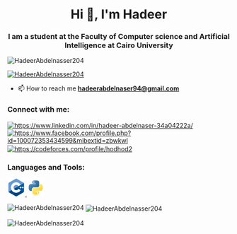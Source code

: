 <h1 align="center">Hi 👋, I'm Hadeer</h1>
<h3 align="center">I am a student at the Faculty of Computer science and Artificial Intelligence at Cairo University</h3>

<p align="left"> <img src="https://komarev.com/ghpvc/?username=HadeerAbdelnasser204&label=Profile%20views&color=0e75b6&style=flat" alt="HadeerAbdelnasser204" /> </p>

<p align="left"> <a href="https://github.com/ryo-ma/github-profile-trophy"><img src="https://github-profile-trophy.vercel.app/?username=HadeerAbdelnasser204" alt="HadeerAbdelnasser204" /></a> </p>

- 📫 How to reach me **hadeerabdelnaser94@gmail.com**

<h3 align="left">Connect with me:</h3>
<p align="left">
<a href="https://linkedin.com/in/https://www.linkedin.com/in/hadeer-abdelnaser-34a04222a/" target="blank"><img align="center" src="https://raw.githubusercontent.com/rahuldkjain/github-profile-readme-generator/master/src/images/icons/Social/linked-in-alt.svg" alt="https://www.linkedin.com/in/hadeer-abdelnaser-34a04222a/" height="30" width="40" /></a>
<a href="https://fb.com/https://www.facebook.com/profile.php?id=100072353434599&mibextid=zbwkwl" target="blank"><img align="center" src="https://raw.githubusercontent.com/rahuldkjain/github-profile-readme-generator/master/src/images/icons/Social/facebook.svg" alt="https://www.facebook.com/profile.php?id=100072353434599&mibextid=zbwkwl" height="30" width="40" /></a>
<a href="https://codeforces.com/profile/https://codeforces.com/profile/hodhod2" target="blank"><img align="center" src="https://raw.githubusercontent.com/rahuldkjain/github-profile-readme-generator/master/src/images/icons/Social/codeforces.svg" alt="https://codeforces.com/profile/hodhod2" height="30" width="40" /></a>
</p>

<h3 align="left">Languages and Tools:</h3>
<p align="left"> <a href="https://www.w3schools.com/cpp/" target="_blank" rel="noreferrer"> <img src="https://raw.githubusercontent.com/devicons/devicon/master/icons/cplusplus/cplusplus-original.svg" alt="cplusplus" width="40" height="40"/> </a> <a href="https://www.python.org" target="_blank" rel="noreferrer"> <img src="https://raw.githubusercontent.com/devicons/devicon/master/icons/python/python-original.svg" alt="python" width="40" height="40"/> </a> </p>

<p><img align="left" src="https://github-readme-stats.vercel.app/api/top-langs?username=HadeerAbdelnasser204&show_icons=true&locale=en&layout=compact" alt="HadeerAbdelnasser204" /></p>

<p>&nbsp;<img align="center" src="https://github-readme-stats.vercel.app/api?username=HadeerAbdelnasser204&show_icons=true&locale=en" alt="HadeerAbdelnasser204" /></p>

<p><img align="center" src="https://github-readme-streak-stats.herokuapp.com/?user=HadeerAbdelnasser204&" alt="HadeerAbdelnasser204" /></p>
